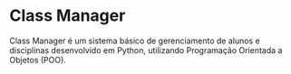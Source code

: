 # Class Manager
 Class Manager é um sistema básico de gerenciamento de alunos e disciplinas desenvolvido em Python, utilizando Programação Orientada a Objetos (POO).
